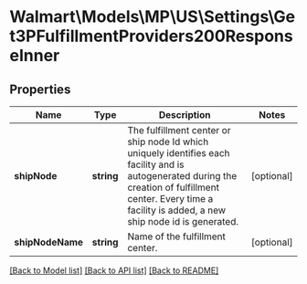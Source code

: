# Walmart\Models\MP\US\Settings\Get3PFulfillmentProviders200ResponseInner

## Properties

Name | Type | Description | Notes
------------ | ------------- | ------------- | -------------
**shipNode** | **string** | The fulfillment center or ship node Id which uniquely identifies each facility and is autogenerated during the creation of fulfillment center. Every time a facility is added, a new ship node id is generated. | [optional]
**shipNodeName** | **string** | Name of the fulfillment center. | [optional]


[[Back to Model list]](./) [[Back to API list]](../../../../../README.md#supported-apis) [[Back to README]](../../../../../README.md)
